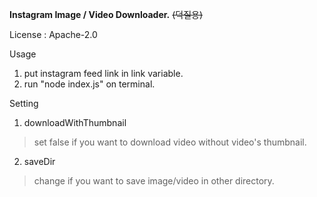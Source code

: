**Instagram Image / Video Downloader.** ~~(덕질용)~~

License : Apache-2.0

Usage
1. put instagram feed link in link variable.
2. run "node index.js" on terminal.

Setting
1. downloadWithThumbnail
> set false if you want to download video without video's thumbnail.
2. saveDir
> change if you want to save image/video in other directory.